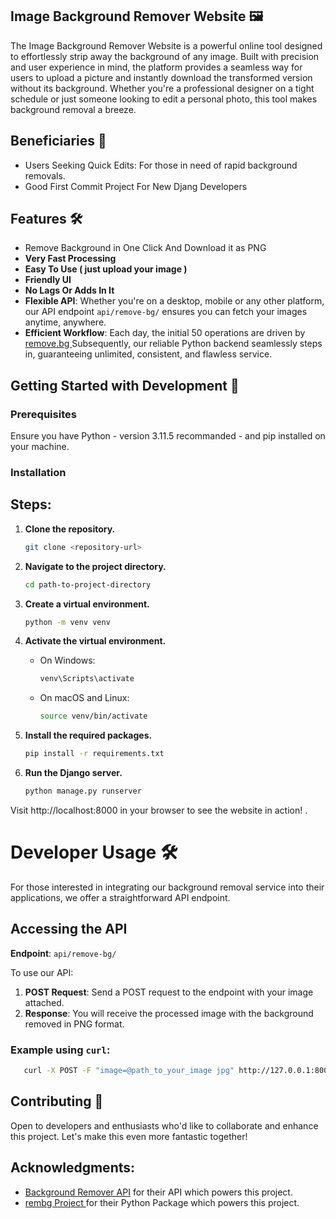## Image Background Remover Website 🖼️

The Image Background Remover Website is a powerful online tool designed to effortlessly strip away the background of any image. Built with precision and user experience in mind, the platform provides a seamless way for users to upload a picture and instantly download the transformed version without its background. Whether you're a professional designer on a tight schedule or just someone looking to edit a personal photo, this tool makes background removal a breeze.


## Beneficiaries 🎯

- Users Seeking Quick Edits: For those in need of rapid background removals.
- Good First Commit Project For New Djang Developers

## Features 🛠️

- Remove Background in One Click And Download it as PNG
- **Very Fast Processing**
- **Easy To Use ( just upload your image )**
- **Friendly  UI**
- **No Lags Or Adds In It**
- **Flexible API**: Whether you're on a desktop, mobile or any other platform, our API endpoint    ```api/remove-bg/``` ensures you can fetch your images anytime, anywhere.
- **Efficient Workflow**: Each day, the initial 50 operations are driven by [remove.bg ](https://www.remove.bg/) Subsequently, our reliable Python backend seamlessly steps in, guaranteeing unlimited, consistent, and flawless service.




 ## Getting Started with Development 🚀

### Prerequisites
Ensure you have Python - version 3.11.5 recommanded - and pip installed on your machine.
### Installation

## Steps:

1. **Clone the repository.**
   ```bash
   git clone <repository-url>
   ```
2. **Navigate to the project directory.**
    ```bash
    cd path-to-project-directory
    ```
3. **Create a virtual environment.**

    ```bash
    python -m venv venv        
    ```
4. **Activate the virtual environment.**
    -  On Windows:
        ```bash
        venv\Scripts\activate
         ```
    - On macOS and Linux:
        ```bash
        source venv/bin/activate
         ```

3. **Install the required packages.**
    ```bash   
    pip install -r requirements.txt
    ```
6. **Run the Django server.**
    ```bash   
    python manage.py runserver
    ```
Visit http://localhost:8000 in your browser to see the website in action! .

# Developer Usage 🛠️

For those interested in integrating our background removal service into their applications, we offer a straightforward API endpoint.

## Accessing the API

**Endpoint**: `api/remove-bg/`

To use our API:

1. **POST Request**: Send a POST request to the endpoint with your image attached.
2. **Response**: You will receive the processed image with the background removed in PNG format.


### Example using `curl`:

  ```bash
     curl -X POST -F "image=@path_to_your_image jpg" http://127.0.0.1:8000/api/remove-bg/
  ```



## Contributing 🤝

Open to developers and enthusiasts who'd like to collaborate and enhance this project. Let's make this even more fantastic together!

## Acknowledgments:

- [Background Remover API](https://www.remove.bg/) for their API which powers this project.
- [ rembg Project ](https://github.com/danielgatis/rembg) for their Python Package which powers this project.
